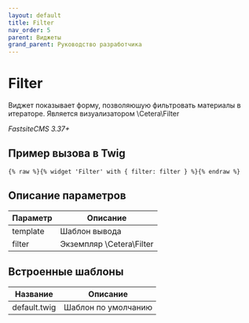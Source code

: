 ```yaml
---
layout: default
title: Filter
nav_order: 5
parent: Виджеты
grand_parent: Руководство разработчика
---
```


# Filter

Виджет показывает форму, позволяюшую фильтровать материалы в итераторе. Является визуализатором \Cetera\Filter

*FastsiteCMS 3.37+*

## Пример вызова в Twig
	{% raw %}{% widget 'Filter' with { filter: filter } %}{% endraw %}
 

## Описание параметров

Параметр | Описание
---|---
template|Шаблон вывода
filter|Экземпляр \Cetera\Filter

## Встроенные шаблоны

Название | Описание
---|---
default.twig|Шаблон по умолчанию